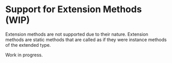 ﻿# Support for Extension Methods (WIP)

Extension methods are not supported due to their nature. Extension methods are static methods that are called as if they were instance methods of the extended type.

Work in progress.
